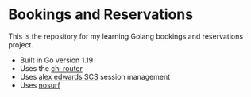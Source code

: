 # Bookings and Reservations

This is the repository for my learning Golang bookings and reservations project.

- Built in Go version 1.19
- Uses the [chi router](github.com/go-chi/chi)
- Uses [alex edwards SCS](github.com/alexedwards/scs) session management
- Uses [nosurf](github.com/justinas/nosurf)
